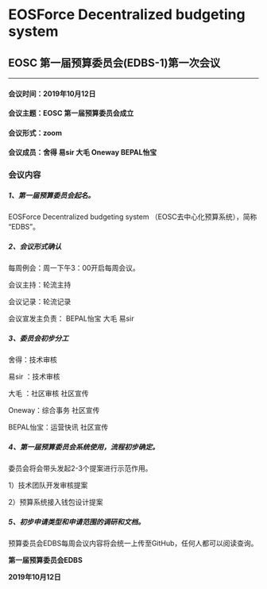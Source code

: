# EOSForce Decentralized budgeting system 
## EOSC 第一届预算委员会(EDBS-1)第一次会议
---
#### 会议时间：2019年10月12日
#### 会议主题：EOSC 第一届预算委员会成立
#### 会议形式：zoom
#### 会议成员：舍得   易sir  大毛  Oneway  BEPAL怡宝

### 会议内容

##### 1、第一届预算委员会起名。
EOSForce Decentralized budgeting system （EOSC去中心化预算系统），简称 “EDBS”。

##### 2、会议形式确认
每周例会：周一下午3：00开启每周会议。

会议主持：轮流主持

会议记录：轮流记录

会议宣发主负责： BEPAL怡宝   大毛 易sir

##### 3、委员会初步分工

舍得：技术审核

易sir ：技术审核

大毛 ：社区审核 社区宣传

Oneway：综合事务 社区宣传

BEPAL怡宝：运营快讯  社区宣传

##### 4、第一届预算委员会系统使用，流程初步确定。

委员会将会带头发起2-3个提案进行示范作用。

1）技术团队开发审核提案

2）预算系统接入钱包设计提案

##### 5、初步申请类型和申请范围的调研和文档。

预算委员会EDBS每周会议内容将会统一上传至GitHub，任何人都可以阅读查询。

**第一届预算委员会EDBS**

**2019年10月12日**
